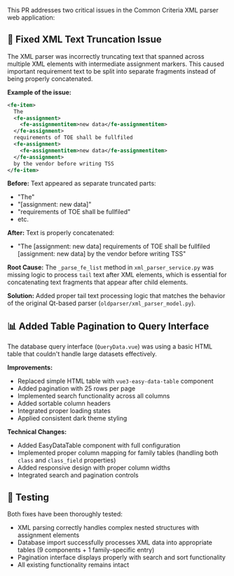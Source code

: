 This PR addresses two critical issues in the Common Criteria XML parser web application:

## 🔧 Fixed XML Text Truncation Issue

The XML parser was incorrectly truncating text that spanned across multiple XML elements with intermediate assignment markers. This caused important requirement text to be split into separate fragments instead of being properly concatenated.

**Example of the issue:**
```xml
<fe-item>
  The
  <fe-assignment>
    <fe-assignmentitem>new data</fe-assignmentitem>
  </fe-assignment>
  requirements of TOE shall be fullfiled
  <fe-assignment>
    <fe-assignmentitem>new data</fe-assignmentitem>
  </fe-assignment>
  by the vendor before writing TSS
</fe-item>
```

**Before:** Text appeared as separate truncated parts:
- "The"
- "[assignment: new data]" 
- "requirements of TOE shall be fullfiled"
- etc.

**After:** Text is properly concatenated:
- "The [assignment: new data] requirements of TOE shall be fullfiled [assignment: new data] by the vendor before writing TSS"

**Root Cause:** The `_parse_fe_list` method in `xml_parser_service.py` was missing logic to process `tail` text after XML elements, which is essential for concatenating text fragments that appear after child elements.

**Solution:** Added proper tail text processing logic that matches the behavior of the original Qt-based parser (`oldparser/xml_parser_model.py`).

## 📊 Added Table Pagination to Query Interface

The database query interface (`QueryData.vue`) was using a basic HTML table that couldn't handle large datasets effectively.

**Improvements:**
- Replaced simple HTML table with `vue3-easy-data-table` component
- Added pagination with 25 rows per page
- Implemented search functionality across all columns
- Added sortable column headers
- Integrated proper loading states
- Applied consistent dark theme styling

**Technical Changes:**
- Added EasyDataTable component with full configuration
- Implemented proper column mapping for family tables (handling both `class` and `class_field` properties)
- Added responsive design with proper column widths
- Integrated search and pagination controls

## 🧪 Testing

Both fixes have been thoroughly tested:
- XML parsing correctly handles complex nested structures with assignment elements
- Database import successfully processes XML data into appropriate tables (9 components + 1 family-specific entry)
- Pagination interface displays properly with search and sort functionality
- All existing functionality remains intact
